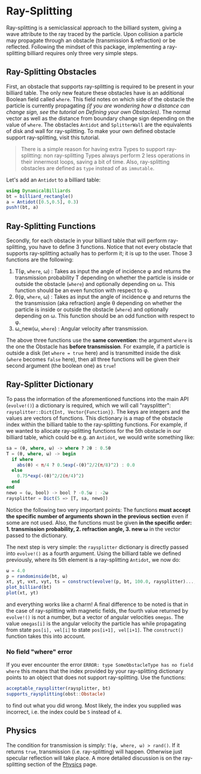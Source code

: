 # Ray-Splitting
Ray-splitting is a semiclassical approach to the billiard system, giving a wave attribute to the ray traced by the particle.
Upon collision a particle may propagate through an obstacle (transmission & refraction) or be reflected. Following the mindset of this package, implementing a ray-splitting billiard requires only three very simple steps.

## Ray-Splitting Obstacles
First, an obstacle that supports ray-splitting is required to be present in your billiard table. The only new feature these obstacles have is an additional Boolean field called `where`. This field notes on which side of the obstacle the particle is currently propagating *(if you are wondering how a distance can change sign, see the tutorial on Defining your own Obstacles)*. The normal vector as well as the distance from boundary change sign depending on the value of `where`. The obstacles `Antidot` and `SplitterWall` are the equivalents of disk and wall for ray-splitting. To make your own defined obstacle support ray-splitting, visit this tutorial.

> There is a simple reason for having extra Types to support ray-splitting: non ray-splitting Types
> always perform 2 less operations in their innermost loops, saving a bit of time. Also, ray-splitting obstacles
> are defined as `type` instead of as `immutable`.

Let's add an `Antidot` to a billiard table:

```julia
using DynamicalBilliards
bt = billiard_rectangle()
a = Antidot([0.5,0.5], 0.3)
push!(bt, a)
```

## Ray-Splitting Functions
Secondly, for each obstacle in your billiard table that will perform ray-splitting, you have to define 3 functions. Notice that not every obstacle that supports ray-splitting actually has to perform it; it is up to the user. Those 3 functions are the following:
1. T(φ, `where`, ω) : Takes as input the angle of incidence φ and returns the transmission probability Τ depending on
   whether the particle is inside or outside the obstacle (`where`) and optionally depending on ω.
   This function should be an even function with respect to φ.
2. θ(φ, `where`, ω) : Takes as input the angle of incidence 	φ and returns the the transmission (aka refraction)  angle θ
   depending on whether the particle is inside or outside the obstacle (`where`) and optionally depending on ω.
   This function should be an odd function with respect to φ.
3. ω_new(ω, `where`) : Angular velocity after transmission.

The above three functions use the **same convention**: the argument `where` is the one the Obstacle has **before transmission**. For example, if a particle is outside a disk (let `where = true` here) and is transmitted inside the disk (`where` becomes `false` here), then all three functions will be given their second argument (the boolean one) as `true`!

## Ray-Splitter Dictionary
To pass the information of the aforementioned functions into the main API (`evolve!()`) a dictionary is required, which we will call "raysplitter": `raysplitter::Dict{Int, Vector{Function}}`. The keys are integers and the values are vectors of functions.
This dictionary is a map of the obstacle index within the billiard table to the ray-splitting functions. For example, if we wanted to allocate ray-splitting functions for the 5th obstacle in our billiard table, which could be e.g. an `Antidot`, we would write something like:
```julia
sa = (θ, where, ω) -> where ? 2θ : 0.5θ
T = (θ, where, ω) -> begin
  if where
    abs(θ) < π/4 ? 0.5exp(-(θ)^2/2(π/8)^2) : 0.0
  else
    0.75*exp(-(θ)^2/2(π/4)^2)
  end
end
newo = (ω, bool) -> bool ? -0.5ω : -2ω
raysplitter = Dict(5 => [T, sa, newo])
```
Notice the following two very important points: The functions **must accept the specific number of arguments shown in the previous section** even if some are not used. Also, the functions must be given **in the specific order: 1. transmission probability, 2. refraction angle, 3. new ω** in the vector passed to the dictionary.

The next step is very simple: the `raysplitter` dictionary is directly passed into `evolve!()` as a fourth argument.
Using the billiard table we defined previously, where its 5th element is a ray-splitting `Antidot`, we now do:
```julia
ω = 4.0
p = randominside(bt, ω)
xt, yt, vxt, vyt, ts = construct(evolve!(p, bt, 100.0, raysplitter)..., dt = 0.05)
plot_billiard(bt)
plot(xt, yt)
```
and everything works like a charm! A final difference to be noted is that in the case of ray-splitting with magnetic fields, the fourth value returned by `evolve!()` is not a number, but a vector of angular velocities `omegas`. The value `omegas[i]` is the angular velocity the particle has while propagating from state `pos[i], vel[i]` to state `pos[i+1], vel[i+1]`. The `construct()` function takes this into account.

### No field "where" error

If you ever encounter the error `ERROR: type SomeObstacleType has no field where` this means that the index provided by your ray-splitting dictionary points to an object that does not support ray-splitting. Use the functions:
```julia
acceptable_raysplitter(raysplitter, bt)
supports_raysplitting(obst::Obstacle)
```
to find out what you did wrong. Most likely, the index you supplied was incorrect, i.e. the index could be `5` instead of `4`.

## Physics
The condition for transmission is simply: `T(φ, where, ω) > rand()`. If it returns `true`, transmission (i.e. ray-splitting) will happen. Otherwise just specular reflection will take place. A more detailed discussion is on the ray-splitting section of the
[Physics](/physics#ray-splitting-functions) page.
